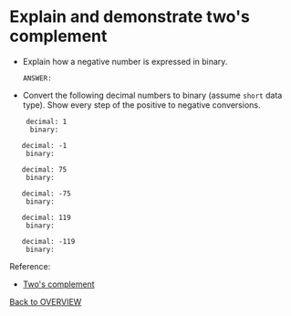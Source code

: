 # Explain and demonstrate two's complement

- Explain how a negative number is expressed in binary.

    ```text
    ANSWER:
    ```

- Convert the following decimal numbers to binary (assume `short` data type).  Show every step of the positive to negative conversions.

```text
    decimal: 1
     binary:

   decimal: -1
    binary:

   decimal: 75
    binary:

   decimal: -75
    binary:

   decimal: 119
    binary:

   decimal: -119
    binary:
```


Reference:

- [Two's complement](https://www.cs.cornell.edu/~tomf/notes/cps104/twoscomp.html)

[Back to OVERVIEW](../../README.md)